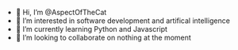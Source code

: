 - 👋 Hi, I’m @AspectOfTheCat
- 👀 I’m interested in software development and artifical intelligence 
- 🌱 I’m currently learning Python and Javascript
- 💞️ I’m looking to collaborate on nothing at the moment

<!---
AspectOfTheCat/AspectOfTheCat is a ✨ special ✨ repository because its `README.md` (this file) appears on your GitHub profile.
You can click the Preview link to take a look at your changes.
--->

